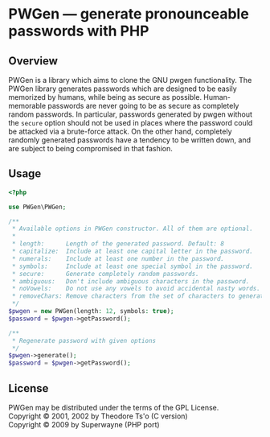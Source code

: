 # PWGen — generate pronounceable passwords with PHP

## Overview

PWGen is a library which aims to clone the GNU pwgen functionality.
The PWGen library generates passwords which are designed to be easily memorized by humans, while being as secure as possible.
Human-memorable passwords are never going to be as secure as completely random passwords.
In particular, passwords generated by pwgen without the `secure` option should not be used in places where the password  could be attacked via a brute-force attack.
On the other hand, completely randomly generated passwords have a tendency to be written down, and are subject to being compromised in that fashion.

## Usage

```php
<?php

use PWGen\PWGen;

/**
 * Available options in PWGen constructor. All of them are optional.
 *
 * length:      Length of the generated password. Default: 8
 * capitalize:  Include at least one capital letter in the password.
 * numerals:    Include at least one number in the password.
 * symbols:     Include at least one special symbol in the password.
 * secure:      Generate completely random passwords.
 * ambiguous:   Don't include ambiguous characters in the password.
 * noVowels:    Do not use any vowels to avoid accidental nasty words.
 * removeChars: Remove characters from the set of characters to generate passwords.
 */
$pwgen = new PWGen(length: 12, symbols: true);
$password = $pwgen->getPassword();

/**
 * Regenerate password with given options
 */
$pwgen->generate();
$password = $pwgen->getPassword();
```

## License

PWGen may be distributed under the terms of the GPL License.  
Copyright © 2001, 2002 by Theodore Ts'o (C version)  
Copyright © 2009 by Superwayne (PHP port)  
